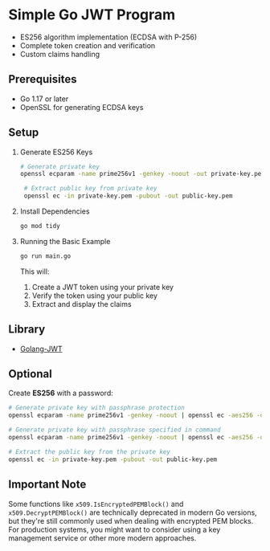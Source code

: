 # Simple Go JWT Program

- ES256 algorithm implementation (ECDSA with P-256)
- Complete token creation and verification
- Custom claims handling

## Prerequisites

- Go 1.17 or later
- OpenSSL for generating ECDSA keys

## Setup

1. Generate ES256 Keys

   ```bash
   # Generate private key
   openssl ecparam -name prime256v1 -genkey -noout -out private-key.pem

    # Extract public key from private key
    openssl ec -in private-key.pem -pubout -out public-key.pem
   ```
   
2. Install Dependencies
   
    ```bash
   go mod tidy
   ```

3. Running the Basic Example
   
    ```bash
   go run main.go
   ```
   
    This will:

   1. Create a JWT token using your private key
   2. Verify the token using your public key
   3. Extract and display the claims

## Library

- [Golang-JWT](https://github.com/golang-jwt/jwt)

## Optional

Create **ES256** with a password:

```bash
# Generate private key with passphrase protection
openssl ecparam -name prime256v1 -genkey -noout | openssl ec -aes256 -out private-key.pem

# Generate private key with passphrase specified in command
openssl ecparam -name prime256v1 -genkey -noout | openssl ec -aes256 -out private-key.pem -passout pass:your_secure_passphrase

# Extract the public key from the private key
openssl ec -in private-key.pem -pubout -out public-key.pem
```

## Important Note

Some functions like `x509.IsEncryptedPEMBlock()` and `x509.DecryptPEMBlock()` are technically deprecated in modern Go versions, but they're still commonly used when dealing with encrypted PEM blocks. For production systems, you might want to consider using a key management service or other more modern approaches.
